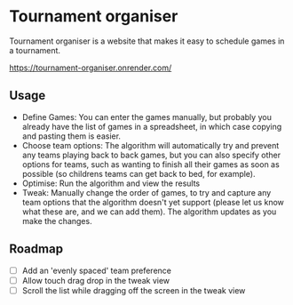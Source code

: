 # Tournament organiser

Tournament organiser is a website that makes it easy to schedule games in a tournament.

https://tournament-organiser.onrender.com/

## Usage

- Define Games: You can enter the games manually, but probably you already have the list of games in a spreadsheet, in which case copying and pasting them is easier.
- Choose team options: The algorithm will automatically try and prevent any teams playing back to back games, but you can also specify other options for teams, such as wanting to finish all their games as soon as possible (so childrens teams can get back to bed, for example).
- Optimise: Run the algorithm and view the results
- Tweak: Manually change the order of games, to try and capture any team options that the algorithm doesn't yet support (please let us know what these are, and we can add them). The algorithm updates as you make the changes.

## Roadmap

- [ ] Add an 'evenly spaced' team preference
- [ ] Allow touch drag drop in the tweak view
- [ ] Scroll the list while dragging off the screen in the tweak view
